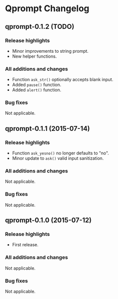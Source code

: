 Qprompt Changelog
=================
## qprompt-0.1.2 (TODO)
### Release highlights
  - Minor improvements to string prompt.
  - New helper functions.

### All additions and changes
  - Function `ask_str()` optionally accepts blank input.
  - Added `pause()` function.
  - Added `alert()` function.

### Bug fixes
Not applicable.

## qprompt-0.1.1 (2015-07-14)
### Release highlights
  - Function `ask_yesno()` no longer defaults to "no".
  - Minor update to `ask()` valid input sanitization.

### All additions and changes
Not applicable.

### Bug fixes
Not applicable.

## qprompt-0.1.0 (2015-07-12)
### Release highlights
  - First release.

### All additions and changes
Not applicable.

### Bug fixes
Not applicable.
